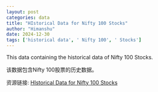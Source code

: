 ```yaml
---
layout: post
categories: data
title: "HIstorical Data for Nifty 100 Stocks"
author: "Himanshu"
date: 2024-12-30
tags: ['historical data', ' Nifty 100', ' Stocks']
---
```


This data containing the historical data of Nifty 100 Stocks.

该数据包含Nifty 100股票的历史数据。

资源链接: [HIstorical Data for Nifty 100 Stocks](https://doi.org/10.57760/sciencedb.19095)
